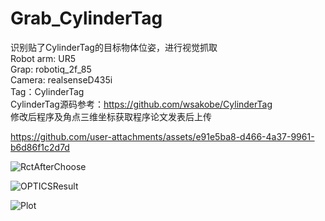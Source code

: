 # Grab_CylinderTag
识别贴了CylinderTag的目标物体位姿，进行视觉抓取<br />
Robot arm: UR5<br />
Grap: robotiq_2f_85<br />
Camera: realsenseD435i<br />
Tag：CylinderTag<br />
CylinderTag源码参考：https://github.com/wsakobe/CylinderTag<br />
修改后程序及角点三维坐标获取程序论文发表后上传<br />

https://github.com/user-attachments/assets/e91e5ba8-d466-4a37-9961-b6d86f1c2d7d


![RctAfterChoose](https://github.com/user-attachments/assets/8a9a8a2f-97be-4c56-b7b3-490192f33d82)


![OPTICSResult](https://github.com/user-attachments/assets/ed953dd4-4571-4d61-9df4-e33ca2c3ea15)


![Plot](https://github.com/user-attachments/assets/9fc5717a-b75b-4285-ab8f-cf4f6311f033)
